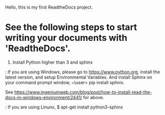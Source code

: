 Hello, this is my first ReadtheDocs project.
# See the following steps to start writing your documents with 'ReadtheDocs'.

1. Install Python higher than 3 and sphinx

: If you are using Windows, 
please go to https://www.python.org, install the latest version, and setup Environmental Variables.
And install Sphinx on your command prompt window, ~\user> pip install sphnix.

See https://www.ingeniumweb.com/blog/post/how-to-install-read-the-docs-in-windows-environment/2441/ for above.
 
: If you are using Linunx, 
$ apt-get install python3-sphinx 
